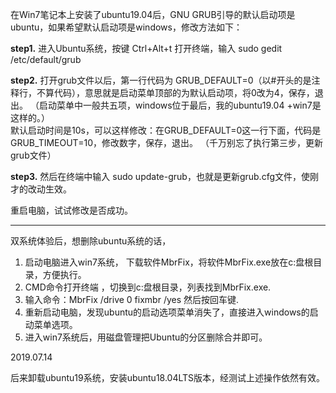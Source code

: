 在Win7笔记本上安装了ubuntu19.04后，GNU GRUB引导的默认启动项是ubuntu，如果希望默认启动项是windows，修改方法如下：

**step1.**  进入Ubuntu系统，按键 Ctrl+Alt+t 打开终端，输入  sudo gedit  /etc/default/grub

**step2.**  打开grub文件以后，第一行代码为 GRUB_DEFAULT=0（以#开头的是注释行，不算代码），意思就是启动菜单顶部的为默认启动项，将0改为4，保存，退出。
（启动菜单中一般共五项，windows位于最后，我的ubuntu19.04 +win7是这样的。）      
默认启动时间是10s，可以这样修改：在GRUB_DEFAULT=0这一行下面，代码是GRUB_TIMEOUT=10，修改数字，保存，退出。
（千万别忘了执行第三步，更新grub文件）

**step3.**  然后在终端中输入 sudo update-grub，也就是更新grub.cfg文件，使刚才的改动生效。

重启电脑，试试修改是否成功。  

--------------------------------------------------------------------------------------------------------

双系统体验后，想删除ubuntu系统的话，
1. 启动电脑进入win7系统， 下载软件MbrFix，将软件MbrFix.exe放在c:盘根目录，方便执行。
2. CMD命令打开终端 ，切换到c:盘根目录，列表找到MbrFix.exe.
3. 输入命令：MbrFix /drive 0 fixmbr /yes 然后按回车键.
4. 重新启动电脑，发现ubuntu的启动选项菜单消失了，直接进入windows的启动菜单选项。
5. 进入win7系统后，用磁盘管理把Ubuntu的分区删除合并即可。


2019.07.14

后来卸载ubuntu19系统，安装ubuntu18.04LTS版本，经测试上述操作依然有效。
